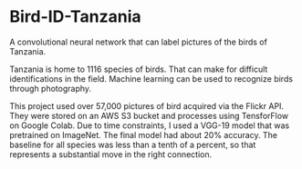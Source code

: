 # Bird-ID-Tanzania

A convolutional neural network that can label pictures of the birds of Tanzania.

Tanzania is home to 1116 species of birds. That can make for difficult identifications in the field. Machine learning can be used to recognize birds through photography. 

This project used over 57,000 pictures of bird acquired via the Flickr API. They were stored on an AWS S3 bucket and processes using TensforFlow on Google Colab. Due to time constraints, I used a VGG-19 model that was pretrained on ImageNet. The final model had about 20% accuracy. The baseline for all species was less than a tenth of a percent, so that represents a substantial move in the right connection.
